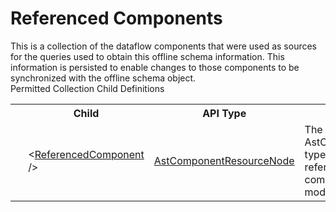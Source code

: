 # Referenced Components

<div class="LanguageSummary"><div class ="SummaryItem">This is a collection of the dataflow components that were used as sources for the queries used to obtain this offline schema information.  This information is persisted to enable changes to those components to be synchronized with the offline schema object.</div></div><div class="SchemaBindingGroup"><div class="SchemaBindingGroupHeader">Permitted Collection Child Definitions</div><table id="SchemaBindingList" class="SchemaBindingList"><tbody><tr><th class="SchemaBindingIconColumnHeader">&nbsp;</th><th class="SchemaBindingNameColumnHeader">Child</th><th class="SchemaBindingTypeColumnHeader">API Type</th><th class="SchemaBindingSummaryColumnHeader">Description</th></tr><tr class="cd0"><td class="SchemaBindingIcon"><div class="NotRequired" /></td><td class="SchemaBindingName"><span class="punc">&lt;</span><a href=../api-reference/Varigence.Languages.Biml.Task.AstComponentResourceNode.html">ReferencedComponent</a><span class="punc"> /&gt;</span></td><td class="SchemaBindingType"><a href="Varigence.Languages.Biml.Task.AstComponentResourceNode.html">AstComponentResourceNode</a></td><td class="SchemaBindingSummary">The AstComponentResourceNode type is used for creating references to a SSIS dataflow component that has been modeled in the Biml project.</td></tr></tbody></table></div>